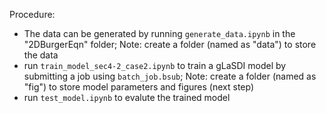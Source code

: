 Procedure:
- The data can be generated by running `generate_data.ipynb` in the "2DBurgerEqn" folder; Note: create a folder (named as "data") to store the data
- run `train_model_sec4-2_case2.ipynb` to train a gLaSDI model by submitting a job using `batch_job.bsub`; Note: create a folder (named as "fig") to store model parameters and figures (next step)
- run `test_model.ipynb` to evalute the trained model